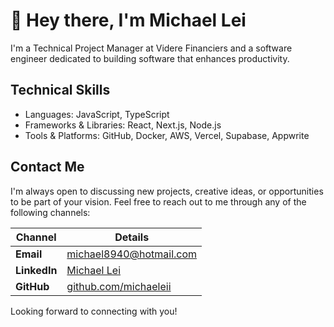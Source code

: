 # 👋 Hey there, I'm Michael Lei

I'm a Technical Project Manager at Videre Financiers and a software engineer dedicated to building software that enhances productivity.

##  Technical Skills
- Languages: JavaScript, TypeScript
- Frameworks & Libraries: React, Next.js, Node.js
- Tools & Platforms: GitHub, Docker, AWS, Vercel, Supabase, Appwrite

## Contact Me

I'm always open to discussing new projects, creative ideas, or opportunities to be part of your vision. Feel free to reach out to me through any of the following channels:

| Channel     | Details                                                                 |
|-------------|-------------------------------------------------------------------------|
| **Email**   | [michael8940@hotmail.com](mailto:michael8940@hotmail.com)               |
| **LinkedIn**| [Michael Lei](https://www.linkedin.com/in/michaelleii/)                  |
| **GitHub**  | [github.com/michaeleii](https://github.com/michaeleii)                  |

Looking forward to connecting with you!

<!--
**michaeleii/michaeleii** is a ✨ _special_ ✨ repository because its `README.md` (this file) appears on your GitHub profile.

Here are some ideas to get you started:

- 🔭 I’m currently working on ...
- 🌱 I’m currently learning ...
- 👯 I’m looking to collaborate on ...
- 🤔 I’m looking for help with ...
- 💬 Ask me about ...
- 📫 How to reach me: ...
- 😄 Pronouns: ...
- ⚡ Fun fact: ...
-->
